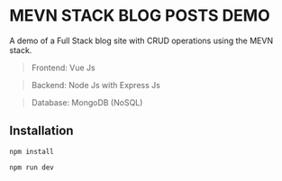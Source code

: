 # MEVN STACK BLOG POSTS DEMO
A demo of a Full Stack blog site with CRUD operations using the MEVN stack.

> Frontend: Vue Js

> Backend: Node Js with Express Js

> Database: MongoDB (NoSQL)


## Installation

```
npm install
```
```
npm run dev
```

